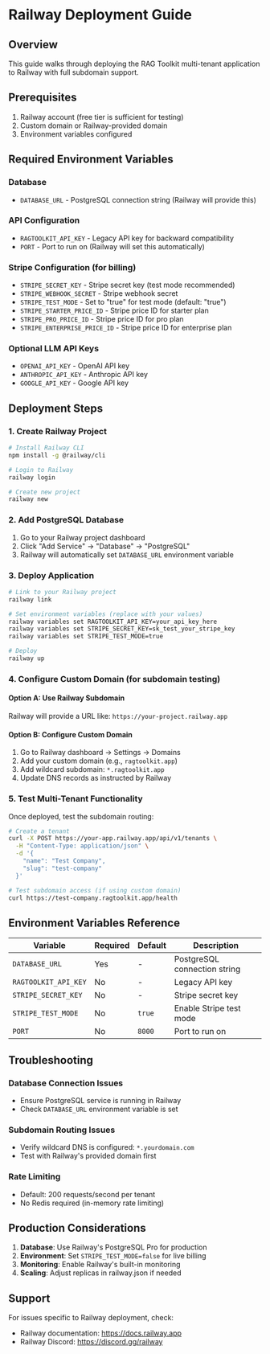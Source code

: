 # Railway Deployment Guide

## Overview
This guide walks through deploying the RAG Toolkit multi-tenant application to Railway with full subdomain support.

## Prerequisites
1. Railway account (free tier is sufficient for testing)
2. Custom domain or Railway-provided domain
3. Environment variables configured

## Required Environment Variables

### Database
- `DATABASE_URL` - PostgreSQL connection string (Railway will provide this)

### API Configuration
- `RAGTOOLKIT_API_KEY` - Legacy API key for backward compatibility
- `PORT` - Port to run on (Railway will set this automatically)

### Stripe Configuration (for billing)
- `STRIPE_SECRET_KEY` - Stripe secret key (test mode recommended)
- `STRIPE_WEBHOOK_SECRET` - Stripe webhook secret
- `STRIPE_TEST_MODE` - Set to "true" for test mode (default: "true")
- `STRIPE_STARTER_PRICE_ID` - Stripe price ID for starter plan
- `STRIPE_PRO_PRICE_ID` - Stripe price ID for pro plan
- `STRIPE_ENTERPRISE_PRICE_ID` - Stripe price ID for enterprise plan

### Optional LLM API Keys
- `OPENAI_API_KEY` - OpenAI API key
- `ANTHROPIC_API_KEY` - Anthropic API key
- `GOOGLE_API_KEY` - Google API key

## Deployment Steps

### 1. Create Railway Project
```bash
# Install Railway CLI
npm install -g @railway/cli

# Login to Railway
railway login

# Create new project
railway new
```

### 2. Add PostgreSQL Database
1. Go to your Railway project dashboard
2. Click "Add Service" → "Database" → "PostgreSQL"
3. Railway will automatically set `DATABASE_URL` environment variable

### 3. Deploy Application
```bash
# Link to your Railway project
railway link

# Set environment variables (replace with your values)
railway variables set RAGTOOLKIT_API_KEY=your_api_key_here
railway variables set STRIPE_SECRET_KEY=sk_test_your_stripe_key
railway variables set STRIPE_TEST_MODE=true

# Deploy
railway up
```

### 4. Configure Custom Domain (for subdomain testing)

#### Option A: Use Railway Subdomain
Railway will provide a URL like: `https://your-project.railway.app`

#### Option B: Configure Custom Domain
1. Go to Railway dashboard → Settings → Domains
2. Add your custom domain (e.g., `ragtoolkit.app`)
3. Add wildcard subdomain: `*.ragtoolkit.app`
4. Update DNS records as instructed by Railway

### 5. Test Multi-Tenant Functionality

Once deployed, test the subdomain routing:

```bash
# Create a tenant
curl -X POST https://your-app.railway.app/api/v1/tenants \
  -H "Content-Type: application/json" \
  -d '{
    "name": "Test Company",
    "slug": "test-company"
  }'

# Test subdomain access (if using custom domain)
curl https://test-company.ragtoolkit.app/health
```

## Environment Variables Reference

| Variable | Required | Default | Description |
|----------|----------|---------|-------------|
| `DATABASE_URL` | Yes | - | PostgreSQL connection string |
| `RAGTOOLKIT_API_KEY` | No | - | Legacy API key |
| `STRIPE_SECRET_KEY` | No | - | Stripe secret key |
| `STRIPE_TEST_MODE` | No | `true` | Enable Stripe test mode |
| `PORT` | No | `8000` | Port to run on |

## Troubleshooting

### Database Connection Issues
- Ensure PostgreSQL service is running in Railway
- Check `DATABASE_URL` environment variable is set

### Subdomain Routing Issues
- Verify wildcard DNS is configured: `*.yourdomain.com`
- Test with Railway's provided domain first

### Rate Limiting
- Default: 200 requests/second per tenant
- No Redis required (in-memory rate limiting)

## Production Considerations

1. **Database**: Use Railway's PostgreSQL Pro for production
2. **Environment**: Set `STRIPE_TEST_MODE=false` for live billing
3. **Monitoring**: Enable Railway's built-in monitoring
4. **Scaling**: Adjust replicas in railway.json if needed

## Support

For issues specific to Railway deployment, check:
- Railway documentation: https://docs.railway.app
- Railway Discord: https://discord.gg/railway 